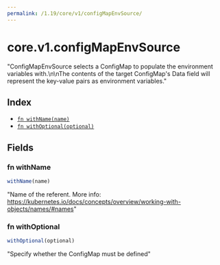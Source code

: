 ```yaml
---
permalink: /1.19/core/v1/configMapEnvSource/
---
```


# core.v1.configMapEnvSource

"ConfigMapEnvSource selects a ConfigMap to populate the environment variables with.\n\nThe contents of the target ConfigMap's Data field will represent the key-value pairs as environment variables."

## Index

* [`fn withName(name)`](#fn-withname)
* [`fn withOptional(optional)`](#fn-withoptional)

## Fields

### fn withName

```ts
withName(name)
```

"Name of the referent. More info: https://kubernetes.io/docs/concepts/overview/working-with-objects/names/#names"

### fn withOptional

```ts
withOptional(optional)
```

"Specify whether the ConfigMap must be defined"
